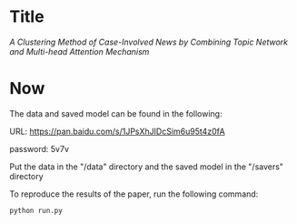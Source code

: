 # Title
*A Clustering Method of Case-Involved News by Combining Topic Network and Multi-head Attention Mechanism*
# Now
The data and saved model can be found in the following:

URL: https://pan.baidu.com/s/1JPsXhJIDcSim6u95t4z0fA

password: 5v7v

Put the data in the "/data" directory and the saved model in the "/savers" directory

To reproduce the results of the paper, run the following command:
```
python run.py
```